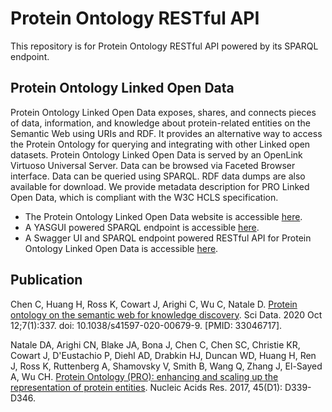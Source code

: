 # Protein Ontology RESTful API

This repository is for Protein Ontology RESTful API powered by its SPARQL endpoint.
## Protein Ontology Linked Open Data

Protein Ontology Linked Open Data exposes, shares, and connects pieces of data, information, and knowledge about protein-related entities on the Semantic Web using URIs and RDF. It provides an alternative way to access the Protein Ontology for querying and integrating with other Linked open datasets. Protein Ontology Linked Open Data is served by an OpenLink Virtuoso Universal Server. Data can be browsed via Faceted Browser interface. Data can be queried using SPARQL. RDF data dumps are also available for download. We provide metadata description for PRO Linked Open Data, which is compliant with the W3C HCLS specification. 

- The Protein Ontology Linked Open Data website is accessible [here](https://lod.proconsortium.org/).
- A YASGUI powered SPARQL endpoint is accessible [here](https://lod.proconsortium.org/yasgui.html).
- A Swagger UI and SPARQL endpoint powered RESTful API for Protein Ontology Linked Open Data is accessible [here](https://lod.proconsortium.org/api.html).

## Publication

Chen C, Huang H, Ross K, Cowart J, Arighi C, Wu C, Natale D. [Protein ontology on the semantic web for knowledge discovery](https://www.nature.com/articles/s41597-020-00679-9). Sci Data. 2020 Oct 12;7(1):337. doi: 10.1038/s41597-020-00679-9. [PMID: 33046717].

Natale DA, Arighi CN, Blake JA, Bona J, Chen C, Chen SC, Christie KR, Cowart J, D'Eustachio P, Diehl AD, Drabkin HJ, Duncan WD, Huang H, Ren J, Ross K, Ruttenberg A, Shamovsky V, Smith B, Wang Q, Zhang J, El-Sayed A, Wu CH. [Protein Ontology (PRO): enhancing and scaling up the representation of protein entities](https://academic.oup.com/nar/article/45/D1/D339/2605841). Nucleic Acids Res. 2017, 45(D1): D339-D346.
